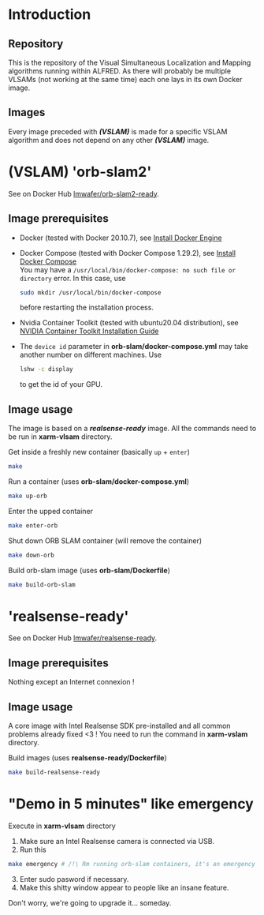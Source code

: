 # Introduction

## Repository

This is the repository of the Visual Simultaneous Localization and Mapping algorithms running within ALFRED. As there will probably be multiple VLSAMs (not working at the same time) each one lays in its own Docker image. 

## Images

Every image preceded with ***(VSLAM)*** is made for a specific VSLAM algorithm and does not depend on any other ***(VSLAM)*** image. 

# (VSLAM) '**orb-slam2**'

See on Docker Hub [lmwafer/orb-slam2-ready](https://hub.docker.com/r/lmwafer/orb-slam2-ready). 

## Image prerequisites

- Docker (tested with Docker 20.10.7), see [Install Docker Engine](https://docs.docker.com/engine/install/)

- Docker Compose (tested with Docker Compose 1.29.2), see [Install Docker Compose](https://docs.docker.com/compose/install/)  
  You may have a `/usr/local/bin/docker-compose: no such file or directory` error. In this case, use
  ```bash
  sudo mkdir /usr/local/bin/docker-compose
  ```
  before restarting the installation process.

- Nvidia Container Toolkit (tested with ubuntu20.04 distribution), see [NVIDIA Container Toolkit Installation Guide](https://docs.nvidia.com/datacenter/cloud-native/container-toolkit/install-guide.html)

- The `device id` parameter in **orb-slam/docker-compose.yml** may take another number on different machines. Use
  ```bash
  lshw -c display
  ```
  to get the id of your GPU. 

## Image usage

The image is based on a ***realsense-ready*** image.
All the commands need to be run in **xarm-vlsam** directory. 

Get inside a freshly new container (basically `up` + `enter`)
```bash
make
```

Run a container (uses **orb-slam/docker-compose.yml**)
```bash
make up-orb
```

Enter the upped container
```bash
make enter-orb
```

Shut down ORB SLAM container (will remove the container)
```bash
make down-orb
```

Build orb-slam image (uses **orb-slam/Dockerfile**)
```bash
make build-orb-slam
```

# '**realsense-ready**'

See on Docker Hub [lmwafer/realsense-ready](https://hub.docker.com/r/lmwafer/realsense-ready). 

## Image prerequisites

Nothing except an Internet connexion !

## Image usage

A core image with Intel Realsense SDK pre-installed and all common problems already fixed <3 ! You need to run the command in **xarm-vslam** directory. 

Build images (uses **realsense-ready/Dockerfile**)
```bash
make build-realsense-ready
```

# "Demo in 5 minutes" like emergency
Execute in **xarm-vlsam** directory

1. Make sure an Intel Realsense camera is connected via USB.
2. Run this
```bash
make emergency # /!\ Rm running orb-slam containers, it's an emergency huh
```
3. Enter sudo pasword if necessary.
4. Make this shitty window appear to people like an insane feature.

Don't worry, we're going to upgrade it... someday.